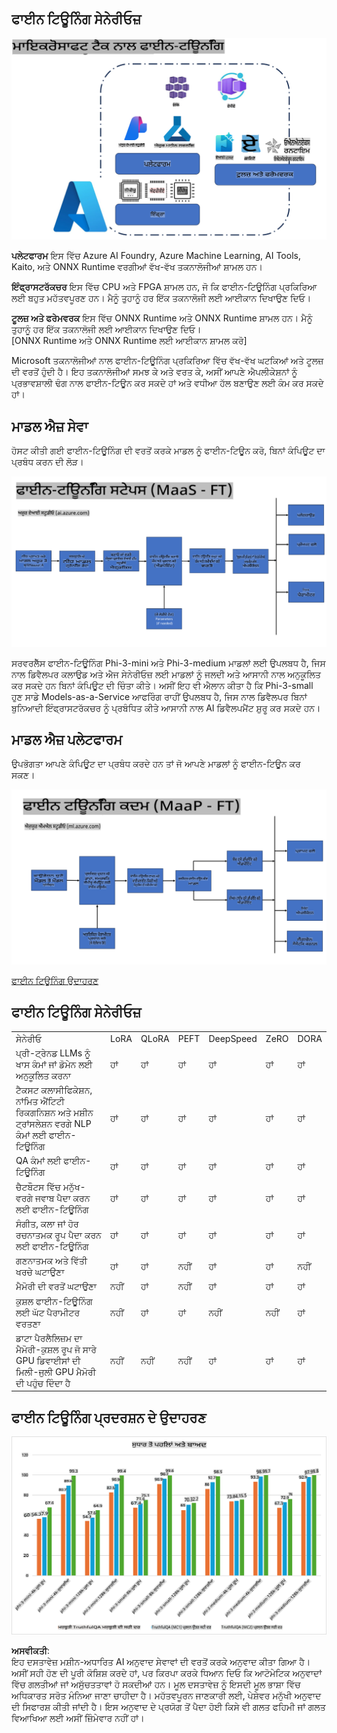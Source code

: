 ## ਫਾਈਨ ਟਿਊਨਿੰਗ ਸੇਨੇਰੀਓਜ਼

![Microsoft ਸੇਵਾਵਾਂ ਨਾਲ ਫਾਈਨ ਟਿਊਨਿੰਗ](../../../../translated_images/FinetuningwithMS.25759a0154a97ad90e43a6cace37d6bea87f0ac0236ada3ad5d4a1fbacc3bdf7.pa.png)

**ਪਲੇਟਫਾਰਮ** ਇਸ ਵਿੱਚ Azure AI Foundry, Azure Machine Learning, AI Tools, Kaito, ਅਤੇ ONNX Runtime ਵਰਗੀਆਂ ਵੱਖ-ਵੱਖ ਤਕਨਾਲੋਜੀਆਂ ਸ਼ਾਮਲ ਹਨ। 

**ਇੰਫ੍ਰਾਸਟਰੱਕਚਰ** ਇਸ ਵਿੱਚ CPU ਅਤੇ FPGA ਸ਼ਾਮਲ ਹਨ, ਜੋ ਕਿ ਫਾਈਨ-ਟਿਊਨਿੰਗ ਪ੍ਰਕਿਰਿਆ ਲਈ ਬਹੁਤ ਮਹੱਤਵਪੂਰਣ ਹਨ। ਮੈਨੂੰ ਤੁਹਾਨੂੰ ਹਰ ਇੱਕ ਤਕਨਾਲੋਜੀ ਲਈ ਆਈਕਾਨ ਦਿਖਾਉਣ ਦਿਓ।

**ਟੂਲਜ਼ ਅਤੇ ਫਰੇਮਵਰਕ** ਇਸ ਵਿੱਚ ONNX Runtime ਅਤੇ ONNX Runtime ਸ਼ਾਮਲ ਹਨ। ਮੈਨੂੰ ਤੁਹਾਨੂੰ ਹਰ ਇੱਕ ਤਕਨਾਲੋਜੀ ਲਈ ਆਈਕਾਨ ਦਿਖਾਉਣ ਦਿਓ।  
[ONNX Runtime ਅਤੇ ONNX Runtime ਲਈ ਆਈਕਾਨ ਸ਼ਾਮਲ ਕਰੋ]

Microsoft ਤਕਨਾਲੋਜੀਆਂ ਨਾਲ ਫਾਈਨ-ਟਿਊਨਿੰਗ ਪ੍ਰਕਿਰਿਆ ਵਿੱਚ ਵੱਖ-ਵੱਖ ਘਟਕਿਆਂ ਅਤੇ ਟੂਲਜ਼ ਦੀ ਵਰਤੋਂ ਹੁੰਦੀ ਹੈ। ਇਹ ਤਕਨਾਲੋਜੀਆਂ ਸਮਝ ਕੇ ਅਤੇ ਵਰਤ ਕੇ, ਅਸੀਂ ਆਪਣੇ ਐਪਲੀਕੇਸ਼ਨਾਂ ਨੂੰ ਪ੍ਰਭਾਵਸ਼ਾਲੀ ਢੰਗ ਨਾਲ ਫਾਈਨ-ਟਿਊਨ ਕਰ ਸਕਦੇ ਹਾਂ ਅਤੇ ਵਧੀਆ ਹੱਲ ਬਣਾਉਣ ਲਈ ਕੰਮ ਕਰ ਸਕਦੇ ਹਾਂ।  

## ਮਾਡਲ ਐਜ਼ ਸੇਵਾ

ਹੋਸਟ ਕੀਤੀ ਗਈ ਫਾਈਨ-ਟਿਊਨਿੰਗ ਦੀ ਵਰਤੋਂ ਕਰਕੇ ਮਾਡਲ ਨੂੰ ਫਾਈਨ-ਟਿਊਨ ਕਰੋ, ਬਿਨਾਂ ਕੰਪਿਊਟ ਦਾ ਪ੍ਰਬੰਧ ਕਰਨ ਦੀ ਲੋੜ।

![MaaS ਫਾਈਨ ਟਿਊਨਿੰਗ](../../../../translated_images/MaaSfinetune.6184d80a336ea9d7bb67a581e9e5d0b021cafdffff7ba257c2012e2123e0d77e.pa.png)

ਸਰਵਰਲੈੱਸ ਫਾਈਨ-ਟਿਊਨਿੰਗ Phi-3-mini ਅਤੇ Phi-3-medium ਮਾਡਲਾਂ ਲਈ ਉਪਲਬਧ ਹੈ, ਜਿਸ ਨਾਲ ਡਿਵੈਲਪਰ ਕਲਾਉਡ ਅਤੇ ਐਜ ਸੇਨੇਰੀਓਜ਼ ਲਈ ਮਾਡਲਾਂ ਨੂੰ ਜਲਦੀ ਅਤੇ ਆਸਾਨੀ ਨਾਲ ਅਨੁਕੂਲਿਤ ਕਰ ਸਕਦੇ ਹਨ ਬਿਨਾਂ ਕੰਪਿਊਟ ਦੀ ਚਿੰਤਾ ਕੀਤੇ। ਅਸੀਂ ਇਹ ਵੀ ਐਲਾਨ ਕੀਤਾ ਹੈ ਕਿ Phi-3-small ਹੁਣ ਸਾਡੇ Models-as-a-Service ਆਫਰਿੰਗ ਰਾਹੀਂ ਉਪਲਬਧ ਹੈ, ਜਿਸ ਨਾਲ ਡਿਵੈਲਪਰ ਬਿਨਾਂ ਬੁਨਿਆਦੀ ਇੰਫ੍ਰਾਸਟਰੱਕਚਰ ਨੂੰ ਪ੍ਰਬੰਧਿਤ ਕੀਤੇ ਆਸਾਨੀ ਨਾਲ AI ਡਿਵੈਲਪਮੈਂਟ ਸ਼ੁਰੂ ਕਰ ਸਕਦੇ ਹਨ।  

## ਮਾਡਲ ਐਜ਼ ਪਲੇਟਫਾਰਮ

ਉਪਭੋਗਤਾ ਆਪਣੇ ਕੰਪਿਊਟ ਦਾ ਪ੍ਰਬੰਧ ਕਰਦੇ ਹਨ ਤਾਂ ਜੋ ਆਪਣੇ ਮਾਡਲਾਂ ਨੂੰ ਫਾਈਨ-ਟਿਊਨ ਕਰ ਸਕਣ।

![Maap ਫਾਈਨ ਟਿਊਨਿੰਗ](../../../../translated_images/MaaPFinetune.cf8b08ef05bf57f362da90834be87562502f4370de4a7325a9fb03b8c008e5e7.pa.png)

[ਫਾਈਨ ਟਿਊਨਿੰਗ ਉਦਾਹਰਣ](https://github.com/Azure/azureml-examples/blob/main/sdk/python/foundation-models/system/finetune/chat-completion/chat-completion.ipynb)

## ਫਾਈਨ ਟਿਊਨਿੰਗ ਸੇਨੇਰੀਓਜ਼

| | | | | | | |
|-|-|-|-|-|-|-|
|ਸੇਨੇਰੀਓ|LoRA|QLoRA|PEFT|DeepSpeed|ZeRO|DORA|
|ਪ੍ਰੀ-ਟ੍ਰੇਨਡ LLMs ਨੂੰ ਖਾਸ ਕੰਮਾਂ ਜਾਂ ਡੋਮੇਨ ਲਈ ਅਨੁਕੂਲਿਤ ਕਰਨਾ|ਹਾਂ|ਹਾਂ|ਹਾਂ|ਹਾਂ|ਹਾਂ|ਹਾਂ|
|ਟੈਕਸਟ ਕਲਾਸੀਫਿਕੇਸ਼ਨ, ਨਾਂਮਿਤ ਐਂਟਿਟੀ ਰਿਕਗਨਿਸ਼ਨ ਅਤੇ ਮਸ਼ੀਨ ਟ੍ਰਾਂਸਲੇਸ਼ਨ ਵਰਗੇ NLP ਕੰਮਾਂ ਲਈ ਫਾਈਨ-ਟਿਊਨਿੰਗ|ਹਾਂ|ਹਾਂ|ਹਾਂ|ਹਾਂ|ਹਾਂ|ਹਾਂ|
|QA ਕੰਮਾਂ ਲਈ ਫਾਈਨ-ਟਿਊਨਿੰਗ|ਹਾਂ|ਹਾਂ|ਹਾਂ|ਹਾਂ|ਹਾਂ|ਹਾਂ|
|ਚੈਟਬੌਟਸ ਵਿੱਚ ਮਨੁੱਖ-ਵਰਗੇ ਜਵਾਬ ਪੈਦਾ ਕਰਨ ਲਈ ਫਾਈਨ-ਟਿਊਨਿੰਗ|ਹਾਂ|ਹਾਂ|ਹਾਂ|ਹਾਂ|ਹਾਂ|ਹਾਂ|
|ਸੰਗੀਤ, ਕਲਾ ਜਾਂ ਹੋਰ ਰਚਨਾਤਮਕ ਰੂਪ ਪੈਦਾ ਕਰਨ ਲਈ ਫਾਈਨ-ਟਿਊਨਿੰਗ|ਹਾਂ|ਹਾਂ|ਹਾਂ|ਹਾਂ|ਹਾਂ|ਹਾਂ|
|ਗਣਨਾਤਮਕ ਅਤੇ ਵਿੱਤੀ ਖਰਚੇ ਘਟਾਉਣਾ|ਹਾਂ|ਹਾਂ|ਨਹੀਂ|ਹਾਂ|ਹਾਂ|ਨਹੀਂ|
|ਮੈਮੋਰੀ ਦੀ ਵਰਤੋਂ ਘਟਾਉਣਾ|ਨਹੀਂ|ਹਾਂ|ਨਹੀਂ|ਹਾਂ|ਹਾਂ|ਹਾਂ|
|ਕੁਸ਼ਲ ਫਾਈਨ-ਟਿਊਨਿੰਗ ਲਈ ਘੱਟ ਪੈਰਾਮੀਟਰ ਵਰਤਣਾ|ਨਹੀਂ|ਹਾਂ|ਹਾਂ|ਨਹੀਂ|ਨਹੀਂ|ਹਾਂ|
|ਡਾਟਾ ਪੈਰਲੈਲਿਜ਼ਮ ਦਾ ਮੈਮੋਰੀ-ਕੁਸ਼ਲ ਰੂਪ ਜੋ ਸਾਰੇ GPU ਡਿਵਾਈਸਾਂ ਦੀ ਮਿਲੀ-ਜੁਲੀ GPU ਮੈਮੋਰੀ ਦੀ ਪਹੁੰਚ ਦਿੰਦਾ ਹੈ|ਨਹੀਂ|ਨਹੀਂ|ਨਹੀਂ|ਹਾਂ|ਹਾਂ|ਹਾਂ|

## ਫਾਈਨ ਟਿਊਨਿੰਗ ਪ੍ਰਦਰਸ਼ਨ ਦੇ ਉਦਾਹਰਣ

![ਫਾਈਨ ਟਿਊਨਿੰਗ ਪ੍ਰਦਰਸ਼ਨ](../../../../translated_images/Finetuningexamples.9dbf84557eef43e011eb7cadf51f51686f9245f7953e2712a27095ab7d18a6d1.pa.png)

**ਅਸਵੀਕਤੀ**:  
ਇਹ ਦਸਤਾਵੇਜ਼ ਮਸ਼ੀਨ-ਅਧਾਰਿਤ AI ਅਨੁਵਾਦ ਸੇਵਾਵਾਂ ਦੀ ਵਰਤੋਂ ਕਰਕੇ ਅਨੁਵਾਦ ਕੀਤਾ ਗਿਆ ਹੈ। ਅਸੀਂ ਸਹੀ ਹੋਣ ਦੀ ਪੂਰੀ ਕੋਸ਼ਿਸ਼ ਕਰਦੇ ਹਾਂ, ਪਰ ਕਿਰਪਾ ਕਰਕੇ ਧਿਆਨ ਦਿਓ ਕਿ ਆਟੋਮੇਟਿਕ ਅਨੁਵਾਦਾਂ ਵਿੱਚ ਗਲਤੀਆਂ ਜਾਂ ਅਸੁੱਚਤਤਾਵਾਂ ਹੋ ਸਕਦੀਆਂ ਹਨ। ਮੂਲ ਦਸਤਾਵੇਜ਼ ਨੂੰ ਇਸਦੀ ਮੂਲ ਭਾਸ਼ਾ ਵਿੱਚ ਅਧਿਕਾਰਤ ਸਰੋਤ ਮੰਨਿਆ ਜਾਣਾ ਚਾਹੀਦਾ ਹੈ। ਮਹੱਤਵਪੂਰਨ ਜਾਣਕਾਰੀ ਲਈ, ਪੇਸ਼ੇਵਰ ਮਨੁੱਖੀ ਅਨੁਵਾਦ ਦੀ ਸਿਫਾਰਸ਼ ਕੀਤੀ ਜਾਂਦੀ ਹੈ। ਇਸ ਅਨੁਵਾਦ ਦੇ ਪ੍ਰਯੋਗ ਤੋਂ ਪੈਦਾ ਹੋਈ ਕਿਸੇ ਵੀ ਗਲਤ ਫਹਿਮੀ ਜਾਂ ਗਲਤ ਵਿਆਖਿਆ ਲਈ ਅਸੀਂ ਜ਼ਿੰਮੇਵਾਰ ਨਹੀਂ ਹਾਂ।